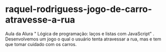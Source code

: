# raquel-rodriguess-jogo-de-carro-atravesse-a-rua
Aula da Alura " Lógica de programação: laços e listas com JavaScript" . Desenvolvemos um jogo o qual o usuário tenta atravessar a rua, mas e tem que tomar cuidado com os carros.
